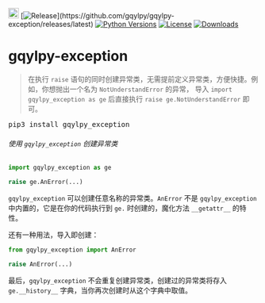 [<img alt="LOGO" src="http://www.gqylpy.com/static/img/favicon.ico" height="21" width="21"/>](http://www.gqylpy.com)
[![Release](https://img.shields.io/github/release/gqylpy/gqylpy-exception.svg?style=flat-square")](https://github.com/gqylpy/gqylpy-exception/releases/latest)
[![Python Versions](https://img.shields.io/pypi/pyversions/gqylpy_exception)](https://pypi.org/project/gqylpy_exception)
[![License](https://img.shields.io/pypi/l/gqylpy_exception)](https://github.com/gqylpy/gqylpy-exception/blob/master/LICENSE)
[![Downloads](https://pepy.tech/badge/gqylpy_exception)](https://pepy.tech/project/gqylpy_exception)

# gqylpy-exception


> 在执行 `raise` 语句的同时创建异常类，无需提前定义异常类，方便快捷。例如，你想抛出一个名为 `NotUnderstandError` 的异常，
> 导入 `import gqylpy_exception as ge` 后直接执行 `raise ge.NotUnderstandError` 即可。

<kbd>pip3 install gqylpy_exception</kbd>


###### 使用 `gqylpy_exception` 创建异常类
```python
import gqylpy_exception as ge

raise ge.AnError(...)
```
`gqylpy_exception` 可以创建任意名称的异常类。`AnError` 不是 `gqylpy_exception` 中内置的，它是在你的代码执行到 `ge.` 
时创建的，魔化方法 `__getattr__` 的特性。

还有一种用法，导入即创建：
```python
from gqylpy_exception import AnError

raise AnError(...)
```
最后，`gqylpy_exception` 不会重复创建异常类，创建过的异常类将存入 `ge.__history__` 字典，当你再次创建时从这个字典中取值。
